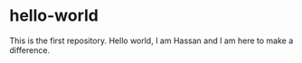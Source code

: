 # hello-world
This is the first repository.
Hello world, I am Hassan and I am here to make a difference.
